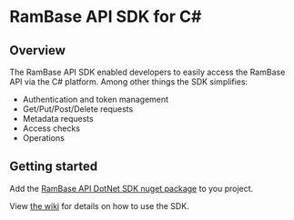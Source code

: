 RamBase API SDK for C#
============

## Overview ##
The RamBase API SDK enabled developers to easily access the RamBase API via the C# platform. Among other things the SDK simplifies:
* Authentication and token management
* Get/Put/Post/Delete requests
* Metadata requests
* Access checks
* Operations

## Getting started ##
Add the [RamBase API DotNet SDK nuget package](https://www.nuget.org/packages/RamBaseApiSdk) to you project.

View [the wiki](https://github.com/RamBase/RamBaseApiDotNetSdk/wiki) for details on how to use the SDK.